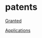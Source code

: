 # patents



[Granted](http://patft.uspto.gov/netacgi/nph-Parser?Sect1=PTO2&Sect2=HITOFF&u=%2Fnetahtml%2FPTO%2Fsearch-adv.htm&r=0&p=1&f=S&l=50&Query=IN%2FCharney-M%24+AND+%28AN%2F%22International+Business+Machines%24%22+or+AN%2F%22Intel%24%22%29&d=PTXT)

[Applications](http://appft.uspto.gov/netacgi/nph-Parser?Sect1=PTO2&Sect2=HITOFF&u=%2Fnetahtml%2FPTO%2Fsearch-adv.html&r=0&p=1&f=S&l=50&Query=IN%2FCharney+and+IC%2FLexington&d=PG01)

